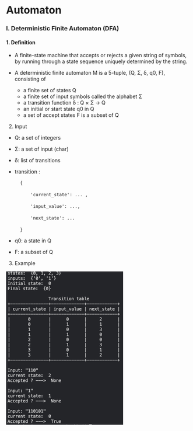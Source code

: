 # Automaton

### I. Deterministic Finite Automaton (DFA)


#### 1. Definition  

- A finite-state machine that accepts or rejects a given string of symbols, by running through a state sequence uniquely determined by the string.
- A deterministic finite automaton M is a 5-tuple, (Q, Σ, δ, q0, F), consisting of

 
    - a finite set of states Q
    - a finite set of input symbols called the alphabet Σ
    - a transition function δ : Q × Σ → Q
    - an initial or start state q0 in Q
    - a set of accept states F is a subset of Q

2. Input

- Q: a set of integers
- Σ: a set of input (char)

- δ: list of transitions
  
- transition :
  
        {
   
            'current_state': ... , 
   
            'input_value': ..., 
   
            'next_state': ...
            
        }

- q0: a state in Q

- F:  a subset of Q

3. Example


![alt text](imgs/dfa.png)
